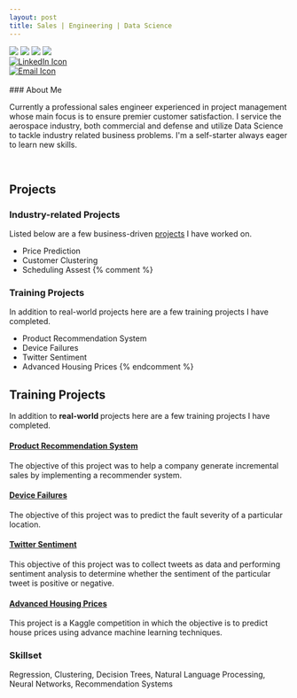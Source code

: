 ```yaml
---
layout: post
title: Sales | Engineering | Data Science
---
```



<div id="cf4a" class="shadow">
  <img src="/blog/public/power-of-the-handshake-.jpg" />
  <img src="/blog/public/electronics.jpg" />
  <img src="/blog/public/datascience1.jpg" />
  <img src="/blog/public/robotics.jpg" />
</div>

<div id="icons">
  <div class = "imgContainer">
    <a href="https://www.linkedin.com/in/randy-nolden-86096323/">
      <img src="/blog/public/square-linkedin.png" alt="LinkedIn Icon">
    </a>
  </div>  
  <div class = "imgContainer">  
    <a href="mailto:rnolden3@gmail.com">
      <img src="/blog/public/email_icon1.jpg" alt="Email Icon">
    </a>
  </div>  
</div>

<br>
### About Me

Currently a professional sales engineer experienced in project management whose main focus is to ensure premier customer satisfaction. I service the aerospace industry, both commercial and defense and utilize Data Science to tackle industry related business problems. I'm a self-starter always eager to learn new skills.

<br>

## Projects
### Industry-related Projects

Listed below are a few business-driven <a href= "{{ site.baseurl }}pages.html">projects</a> I have worked on.

* Price Prediction
* Customer Clustering
* Scheduling Assest
{% comment %}
### Training Projects

In addition to real-world projects here are a few training projects I have completed.

* Product Recommendation System
* Device Failures
* Twitter Sentiment
* Advanced Housing Prices
{% endcomment %}
<html>
<head>
  <meta name="viewport" content="width=device-width, initial-scale=1">
  <link rel="stylesheet" href="https://maxcdn.bootstrapcdn.com/bootstrap/3.3.7/css/bootstrap.min.css">
  <script src="https://ajax.googleapis.com/ajax/libs/jquery/3.3.1/jquery.min.js"></script>
  <script src="https://maxcdn.bootstrapcdn.com/bootstrap/3.3.7/js/bootstrap.min.js"></script>
</head>

<div class="container">
  <h2>Training Projects</h2>
  <p>In addition to <strong> real-world </strong> projects here are a few training projects I have completed.</p>
  <div class="panel-group" id="accordion">
    <div class="panel panel-default">
      <div class="panel-heading">
        <h4 class="panel-title">
          <a data-toggle="collapse" data-parent="#accordion" href="#collapse1">Product Recommendation System</a>
        </h4>
      </div>
      <div id="collapse1" class="panel-collapse collapse in">
        <div class="panel-body">The objective of this project was to help a company generate incremental sales by implementing a recommender system.</div>
      </div>
    </div>
    <div class="panel panel-default">
      <div class="panel-heading">
        <h4 class="panel-title">
          <a data-toggle="collapse" data-parent="#accordion" href="#collapse2">Device Failures</a>
        </h4>
      </div>
      <div id="collapse2" class="panel-collapse collapse">
        <div class="panel-body">The objective of this project was to predict the fault severity of a particular location.</div>
      </div>
    </div>
    <div class="panel panel-default">
      <div class="panel-heading">
        <h4 class="panel-title">
          <a data-toggle="collapse" data-parent="#accordion" href="#collapse3">Twitter Sentiment</a>
        </h4>
      </div>
      <div id="collapse3" class="panel-collapse collapse">
        <div class="panel-body">This objective of this project was to collect tweets as data and performing sentiment analysis to determine whether the sentiment of the particular tweet is positive or negative.</div>
      </div>
    </div>
    <div class="panel panel-default">
      <div class="panel-heading">
        <h4 class="panel-title">
          <a data-toggle="collapse" data-parent="#accordion" href="#collapse4">Advanced Housing Prices</a>
        </h4>
      </div>
      <div id="collapse4" class="panel-collapse collapse">
        <div class="panel-body">This project is a Kaggle competition in which the objective is to predict house prices using advance machine learning techniques.</div>
      </div>
    </div>
  </div>
</div>
</html>

### Skillset

Regression, Clustering, Decision Trees, Natural Language Processing, Neural Networks, Recommendation Systems
